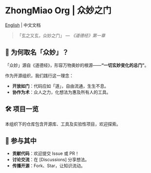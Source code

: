 # ZhongMiao Org | 众妙之门

[English](https://github.com/zhongmiao-org/.github/blob/main/profile/README.md) | 中文文档

> 「玄之又玄，众妙之门」 — *《道德经》第一章*

## 🌌 为何取名「众妙」？
「众妙」源自《道德经》，形容万物奥妙的根源——**“一切玄妙变化的总门”**。

作为开源组织，我们践行这一理念：
- **开放如门**：代码应如「道」，自由流通，生生不息。
- **协作为术**：众人之力，化想法为惠及所有人的工具。

## 🛠️ 项目一览
本组织下的仓库包含开源库、工具及实验性项目，欢迎探索。

## 🌊 参与其中
- **贡献代码**：欢迎提交 Issue 或 PR！
- **讨论交流**：在 [Discussions] 分享想法。
- **传播开源**：Fork、Star，让知识流动。  
